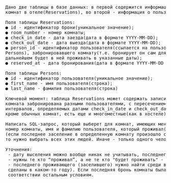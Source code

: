 <pre>
Дано две таблицы в базе данных: в первой содержится информация о бронированиях
комнат в отеле(Reservations), во второй - информация о пользователях(Persons).

Поля таблицы Reservations:
● id - идентификатор брони(уникальное значение);
● room_number - номер комнаты;
● check_in_date - дата заезда(дата в формате YYYY-MM-DD);
● check_out_date - дата выезда(дата в формате YYYY-MM-DD);
● person_id - идентификатор пользователя(ссылается на пользователя из таблицы
Persons), забронировавшего комнату(т.е. бронирует он сам для себя и в
дальнейшем будет в ней проживать в указанные даты);
● reserved_at - дата бронирования(дата в формате YYYY-MM-DD HH24:MI:SS)

Поля таблицы Persons:
● id - идентификатор пользователя(уникальное значение);
● first_name - имя пользователя(строка);
● last_name - фамилия пользователя(строка)

Ключевой момент: таблица Reservations может содержать записи, в которых одна и та же
комната забронирована разными пользователями, с пересечением/совпадением
интервалов, определяемых датами check_in_date и check_out_date. Потому что в отеле
кроме обычных комнат, есть еще и многоместные(как в хостеле).

Написать SQL-запрос, который выберет для комнат, имеющих менее двух бронирований за последний год, 
номер комнаты, имя и фамилию пользователя, который проживал(или все еще проживает) в ней последним
(если последнее заселение в определенную комнату произошло сразу у нескольких человек в один и тот же день, 
то нужно выбрать всех этих людей. Иначе - только одного человека).

Уточнения:
 - дату выселения можно вообще никак не учитывать, последнего проживающего смотрим только по дате его заселения;
 - нужны те кто “проживал”, а не те кто "будет проживать" - учесть этот нюанс;
 - последнего проживающего (заселившего) нужно найти среди всех бронирований комнаты (а не только тех, которые были 
 сделаны в каком-то году). Если последняя бронь комнаты была 5 лет назад, то она может попасть в выборку при 
 соответствии остальным условиям.
</pre>